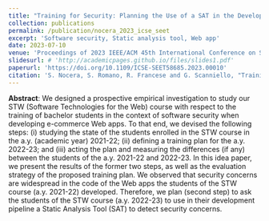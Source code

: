 ```yaml
---
title: "Training for Security: Planning the Use of a SAT in the Development Pipeline of Web Apps"
collection: publications
permalink: /publication/nocera_2023_icse_seet
excerpt: 'Software security, Static analysis tool, Web app'
date: 2023-07-10
venue: 'Proceedings of 2023 IEEE/ACM 45th International Conference on Software Engineering: Software Engineering Education and Training (ICSE-SEET)'
slidesurl: # 'http://academicpages.github.io/files/slides1.pdf'
paperurl: 'https://doi.org/10.1109/ICSE-SEET58685.2023.00010'
citation: 'S. Nocera, S. Romano, R. Francese and G. Scanniello, "Training for Security: Planning the Use of a SAT in the Development Pipeline of Web Apps," 2023 IEEE/ACM 45th International Conference on Software Engineering: Software Engineering Education and Training (ICSE-SEET), Melbourne, Australia, 2023, pp. 40-45, doi: 10.1109/ICSE-SEET58685.2023.00010.'
---
```


**Abstract**: We designed a prospective empirical investigation to study our STW (Software Technologies for the Web) course with respect to the training of bachelor students in the context of software security when developing e-commerce Web apps. To that end, we devised the following steps: (i) studying the state of the students enrolled in the STW course in the a.y. (academic year) 2021-22; (ii) defining a training plan for the a.y. 2022-23; and (iii) acting the plan and measuring the differences (if any) between the students of the a.y. 2021-22 and 2022-23. In this idea paper, we present the results of the former two steps, as well as the evaluation strategy of the proposed training plan. We observed that security concerns are widespread in the code of the Web apps the students of the STW course (a.y. 2021-22) developed. Therefore, we plan (second step) to ask the students of the STW course (a.y. 2022-23) to use in their development pipeline a Static Analysis Tool (SAT) to detect security concerns.
